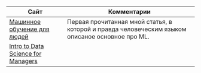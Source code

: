 | Сайт                                                         | Комментарии                                                  |
| ------------------------------------------------------------ | ------------------------------------------------------------ |
|[Машинное обучение для людей](https://vas3k.ru/blog/machine_learning/)|Первая прочитанная мной статья, в которой и правда человеческим языком описаное основное про ML.|
|[Intro to Data Science for Managers](https://activewizards.com/blog/intro-to-data-science-for-managers-mindmap/)| | |
